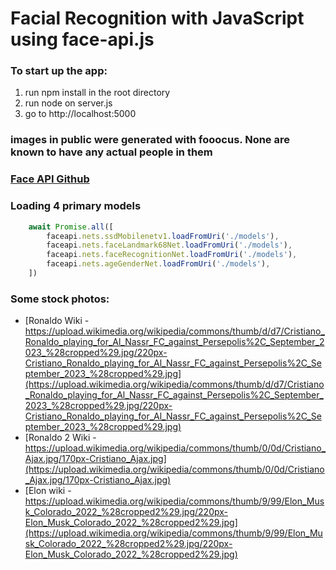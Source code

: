 # Facial Recognition with JavaScript using face-api.js
### To start up the app:
1. run npm install in the root directory
2. run node on server.js
3. go to http://localhost:5000
### images in public were generated with fooocus. None are known to have any actual people in them

### [Face API Github](https://github.com/justadudewhohacks/face-api.js)

### Loading 4 primary models
``` javascript
    await Promise.all([
        faceapi.nets.ssdMobilenetv1.loadFromUri('./models'),
        faceapi.nets.faceLandmark68Net.loadFromUri('./models'),
        faceapi.nets.faceRecognitionNet.loadFromUri('./models'),
        faceapi.nets.ageGenderNet.loadFromUri('./models'),
    ])
```

### Some stock photos:
- [Ronaldo Wiki - https://upload.wikimedia.org/wikipedia/commons/thumb/d/d7/Cristiano_Ronaldo_playing_for_Al_Nassr_FC_against_Persepolis%2C_September_2023_%28cropped%29.jpg/220px-Cristiano_Ronaldo_playing_for_Al_Nassr_FC_against_Persepolis%2C_September_2023_%28cropped%29.jpg](https://upload.wikimedia.org/wikipedia/commons/thumb/d/d7/Cristiano_Ronaldo_playing_for_Al_Nassr_FC_against_Persepolis%2C_September_2023_%28cropped%29.jpg/220px-Cristiano_Ronaldo_playing_for_Al_Nassr_FC_against_Persepolis%2C_September_2023_%28cropped%29.jpg)
- [Ronaldo 2 Wiki - https://upload.wikimedia.org/wikipedia/commons/thumb/0/0d/Cristiano_Ajax.jpg/170px-Cristiano_Ajax.jpg](https://upload.wikimedia.org/wikipedia/commons/thumb/0/0d/Cristiano_Ajax.jpg/170px-Cristiano_Ajax.jpg)
- [Elon wiki - https://upload.wikimedia.org/wikipedia/commons/thumb/9/99/Elon_Musk_Colorado_2022_%28cropped2%29.jpg/220px-Elon_Musk_Colorado_2022_%28cropped2%29.jpg](https://upload.wikimedia.org/wikipedia/commons/thumb/9/99/Elon_Musk_Colorado_2022_%28cropped2%29.jpg/220px-Elon_Musk_Colorado_2022_%28cropped2%29.jpg)